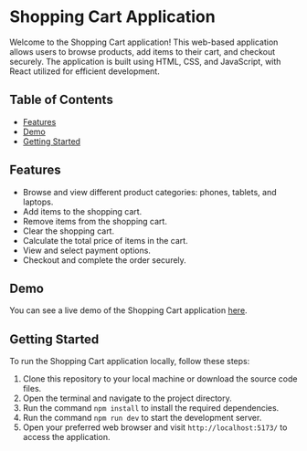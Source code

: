 # Shopping Cart Application

Welcome to the Shopping Cart application! This web-based application allows users to browse products, add items to their cart, and checkout securely. The application is built using HTML, CSS, and JavaScript, with React utilized for efficient development.

## Table of Contents

- [Features](#features)
- [Demo](#demo)
- [Getting Started](#getting-started)

## Features

- Browse and view different product categories: phones, tablets, and laptops.
- Add items to the shopping cart.
- Remove items from the shopping cart.
- Clear the shopping cart.
- Calculate the total price of items in the cart.
- View and select payment options.
- Checkout and complete the order securely.

## Demo

You can see a live demo of the Shopping Cart application [here](https://659e910de7092fde26f240a3--precious-cranachan-eb0b22.netlify.app/shop).

## Getting Started

To run the Shopping Cart application locally, follow these steps:

1. Clone this repository to your local machine or download the source code files.
2. Open the terminal and navigate to the project directory.
3. Run the command `npm install` to install the required dependencies.
4. Run the command `npm run dev` to start the development server.
5. Open your preferred web browser and visit `http://localhost:5173/` to access the application.